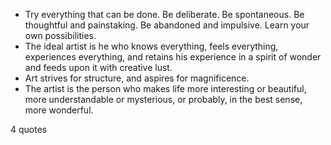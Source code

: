  - Try everything that can be done. Be deliberate. Be spontaneous. Be thoughtful and painstaking. Be abandoned and impulsive. Learn your own possibilities.
 - The ideal artist is he who knows everything, feels everything, experiences everything, and retains his experience in a spirit of wonder and feeds upon it with creative lust.
 - Art strives for structure, and aspires for magnificence.
 - The artist is the person who makes life more interesting or beautiful, more understandable or mysterious, or probably, in the best sense, more wonderful.

4 quotes